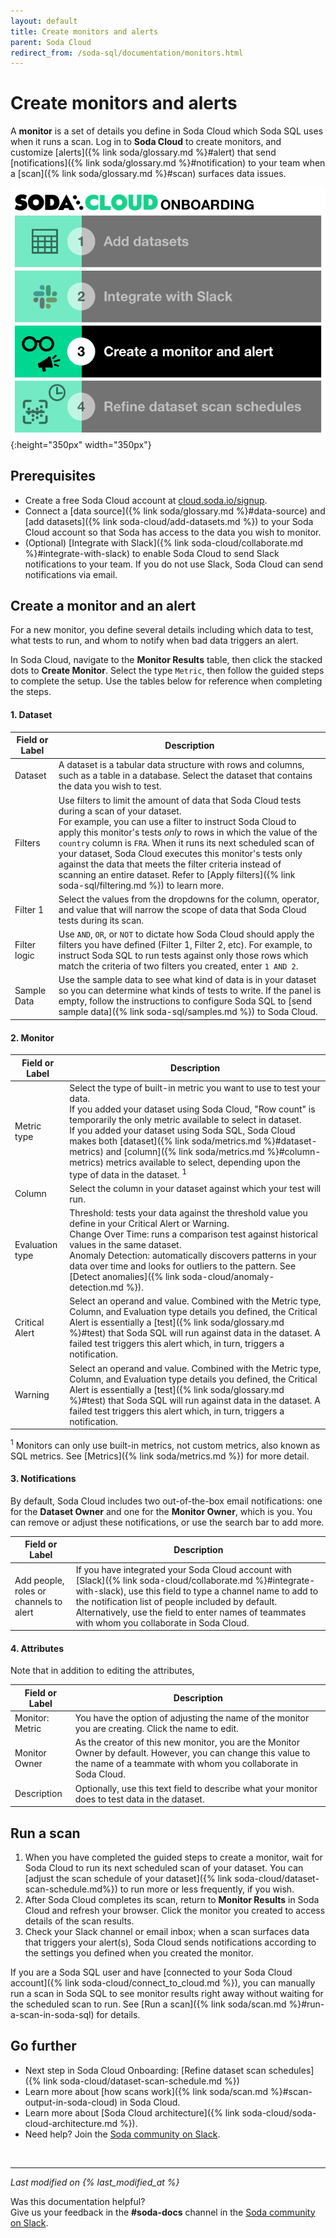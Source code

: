 ```yaml
---
layout: default
title: Create monitors and alerts
parent: Soda Cloud
redirect_from: /soda-sql/documentation/monitors.html
---
```


# Create monitors and alerts

A **monitor** is a set of details you define in Soda Cloud which Soda SQL uses when it runs a scan. Log in to **Soda Cloud** to create monitors, and customize [alerts]({% link soda/glossary.md %}#alert) that send [notifications]({% link soda/glossary.md %}#notification) to your team when a [scan]({% link soda/glossary.md %}#scan) surfaces data issues. 

![onboarding-monitors-alerts](/assets/images/onboarding-monitors-alerts.png){:height="350px" width="350px"}

## Prerequisites

* Create a free Soda Cloud account at [cloud.soda.io/signup](https://cloud.soda.io/signup).
* Connect a [data source]({% link soda/glossary.md %}#data-source) and [add datasets]({% link soda-cloud/add-datasets.md %}) to your Soda Cloud account so that Soda has access to the data you wish to monitor.
* (Optional) [Integrate with Slack]({% link soda-cloud/collaborate.md %}#integrate-with-slack) to enable Soda Cloud to send Slack notifications to your team. If you do not use Slack, Soda Cloud can send notifications via email.

## Create a monitor and an alert

For a new monitor, you define several details including which data to test, what tests to run, and whom to notify when bad data triggers an alert. 

In Soda Cloud, navigate to the **Monitor Results** table, then click the stacked dots to **Create Monitor**. Select the type `Metric`, then follow the guided steps to complete the setup. Use the tables below for reference when completing the steps.

#### 1. Dataset

| Field or Label  | Description | 
| -----------------  | ----------- |
| Dataset | A dataset is a tabular data structure with rows and columns, such as a table in a database. Select the dataset that contains the data you wish to test. |
| Filters | Use filters to limit the amount of data that Soda Cloud tests during a scan of your dataset.<br /> For example, you can use a filter to instruct Soda Cloud to apply this monitor's tests *only* to rows in which the value of the `country` column is `FRA`. When it runs its next scheduled scan of your dataset, Soda Cloud executes this monitor's tests only against the data that meets the filter criteria instead of scanning an entire dataset. Refer to [Apply filters]({% link soda-sql/filtering.md %}) to learn more. 
| Filter 1 | Select the values from the dropdowns for the column, operator, and value that will narrow the scope of data that Soda Cloud tests during its scan. | 
| Filter logic | Use `AND`, `OR`, or `NOT` to dictate how Soda Cloud should apply the filters you have defined (Filter 1, Filter 2, etc). For example, to instruct Soda SQL to run tests against only those rows which match the criteria of two filters you created, enter `1 AND 2`. | 
| Sample Data | Use the sample data to see what kind of data is in your dataset so you can determine what kinds of tests to write. If the panel is empty, follow the instructions to configure Soda SQL to [send sample data]({% link soda-sql/samples.md %}) to Soda Cloud. |

#### 2. Monitor

| Field or Label | Description |
| -----------------------   | ---------- |
| Metric type | Select the type of built-in metric you want to use to test your data. <br /> If you added your dataset using Soda Cloud, "Row count" is temporarily the only metric available to select in dataset. <br />  If you added your dataset using Soda SQL, Soda Cloud makes both [dataset]({% link soda/metrics.md %}#dataset-metrics) and [column]({% link soda/metrics.md %}#column-metrics) metrics available to select, depending upon the type of data in the dataset. <sup>1</sup> 
| Column | Select the column in your dataset against which your test will run.
| Evaluation type | Threshold: tests your data against the threshold value you define in your Critical Alert or Warning.<br /> Change Over Time: runs a comparison test against historical values in the same dataset. <br /> Anomaly Detection: automatically discovers patterns in your data over time and looks for outliers to the pattern. See [Detect anomalies]({% link soda-cloud/anomaly-detection.md %}).
| Critical Alert | Select an operand and value. Combined with the Metric type, Column, and Evaluation type details you defined, the Critical Alert is essentially a [test]({% link soda/glossary.md %}#test) that Soda SQL will run against data in the dataset. A failed test triggers this alert which, in turn, triggers a notification. 
| Warning | Select an operand and value. Combined with the Metric type, Column, and Evaluation type details you defined, the Critical Alert is essentially a [test]({% link soda/glossary.md %}#test) that Soda SQL will run against data in the dataset. A failed test triggers this alert which, in turn, triggers a notification. | 

<sup>1</sup> Monitors can only use built-in metrics, not custom metrics, also known as SQL metrics. See [Metrics]({% link soda/metrics.md %}) for more detail.

#### 3. Notifications

By default, Soda Cloud includes two out-of-the-box email notifications: one for the **Dataset Owner** and one for the **Monitor Owner**, which is you. You can remove or adjust these notifications, or use the search bar to add more.

| Field or Label | Description |
| -----------------------   | ---------- |
| Add people, roles or channels to alert | If you have integrated your Soda Cloud account with [Slack]({% link soda-cloud/collaborate.md %}#integrate-with-slack), use this field to type a channel name to add to the notification list of people included by default. Alternatively, use the field to enter names of teammates with whom you collaborate in Soda Cloud. |


#### 4. Attributes

Note that in addition to editing the attributes, 

| Field or Label | Description |
| -----------------------   | ---------- |
| Monitor: Metric | You have the option of adjusting the name of the monitor you are creating. Click the name to edit. |
| Monitor Owner | As the creator of this new monitor, you are the Monitor Owner by default. However, you can change this value to the name of a teammate with whom you collaborate in Soda Cloud. |
| Description | Optionally, use this text field to describe what your monitor does to test data in the dataset. |

## Run a scan

1. When you have completed the guided steps to create a monitor, wait for Soda Cloud to run its next scheduled scan of your dataset. You can [adjust the scan schedule of your dataset]({% link soda-cloud/dataset-scan-schedule.md%}) to run more or less frequently, if you wish.
2. After Soda Cloud completes its scan, return to **Monitor Results** in Soda Cloud and refresh your browser. Click the monitor you created to access details of the scan results.
3. Check your Slack channel or email inbox; when a scan surfaces data that triggers your alert(s), Soda Cloud sends notifications according to the settings you defined when you created the monitor.

If you are a Soda SQL user and have [connected to your Soda Cloud account]({% link soda-cloud/connect_to_cloud.md %}), you can manually run a scan in Soda SQL to see monitor results right away without waiting for the scheduled scan to run. See [Run a scan]({% link soda/scan.md %}#run-a-scan-in-soda-sql) for details.


## Go further

* Next step in Soda Cloud Onboarding: [Refine dataset scan schedules]({% link soda-cloud/dataset-scan-schedule.md %})
* Learn more about [how scans work]({% link soda/scan.md %}#scan-output-in-soda-cloud) in Soda Cloud.
* Learn more about [Soda Cloud architecture]({% link soda-cloud/soda-cloud-architecture.md %}).
* Need help? Join the <a href="http://community.soda.io/slack" target="_blank"> Soda community on Slack</a>.

<br />

---
*Last modified on {% last_modified_at %}*

Was this documentation helpful? <br /> Give us your feedback in the **#soda-docs** channel in the <a href="http://community.soda.io/slack" target="_blank"> Soda community on Slack</a>.
